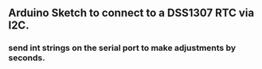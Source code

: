 ## Arduino Sketch to connect to a DSS1307 RTC via I2C.
### send int strings on the serial port to make adjustments by seconds.

